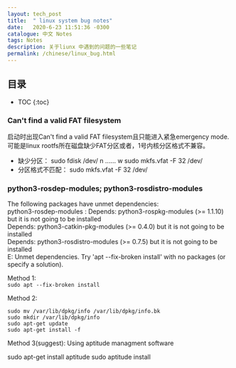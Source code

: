 ```yaml
---
layout: tech_post
title:  " linux system bug notes"
date:   2020-6-23 11:51:36 -0300
catalogue: 中文 Notes
tags: Notes 
description: 关于liunx 中遇到的问题的一些笔记
permalink: /chinese/linux_bug.html
---
```

## 目录
* TOC
{:toc}

### Can't find a valid FAT filesystem

启动时出现Can't find a valid FAT filesystem且只能进入紧急emergency mode.
可能是linux rootfs所在磁盘缺少FAT分区或者，1号内核分区格式不兼容。
- 缺少分区：
	sudo fdisk /dev/<your disk> n
	......
	w
	sudo mkfs.vfat -F 32 /dev/<your disk>
- 分区格式不匹配：
	sudo mkfs.vfat -F 32 /dev/<your disk>

### python3-rosdep-modules; python3-rosdistro-modules

The following packages have unmet dependencies:  
 python3-rosdep-modules : Depends: python3-rospkg-modules (>= 1.1.10) but it is not going to be installed  
                          Depends: python3-catkin-pkg-modules (>= 0.4.0) but it is not going to be installed  
                          Depends: python3-rosdistro-modules (>= 0.7.5) but it is not going to be installed  
E: Unmet dependencies. Try 'apt --fix-broken install' with no packages (or specify a solution).  

Method 1:  
`sudo apt --fix-broken install`  

Method 2:
```shell
sudo mv /var/lib/dpkg/info /var/lib/dpkg/info.bk
sudo mkdir /var/lib/dpkg/info
sudo apt-get update
sudo apt-get install -f
```

Method 3(suggest):
Using aptitude managment software

sudo apt-get install aptitude
sudo aptitude install <confilct package>
